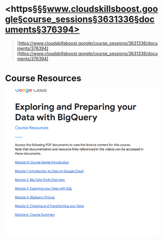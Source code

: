 # <https§§§www.cloudskillsboost.google§course_sessions§3631336§documents§376394>

> [https://www.cloudskillsboost.google/course_sessions/3631336/documents/376394](https://www.cloudskillsboost.google/course_sessions/3631336/documents/376394)


# Course Resources

 ![1687518411215.png](./1687518411215.png)
